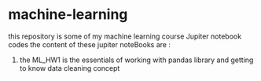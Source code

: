 # machine-learning
this repository is some of my machine learning course Jupiter notebook codes
the content of these jupiter noteBooks are :

1. the ML_HW1 is the essentials of working with pandas library and getting to know data cleaning concept
